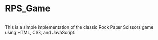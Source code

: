 # RPS_Game

<br>
This is a simple implementation of the classic Rock Paper Scissors game using HTML, CSS, and JavaScript.
